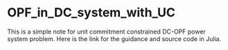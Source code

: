 # OPF_in_DC_system_with_UC
This is a simple note for unit commitment constrained DC-OPF power system problem. Here is the link for the guidance and source code in Julia.
